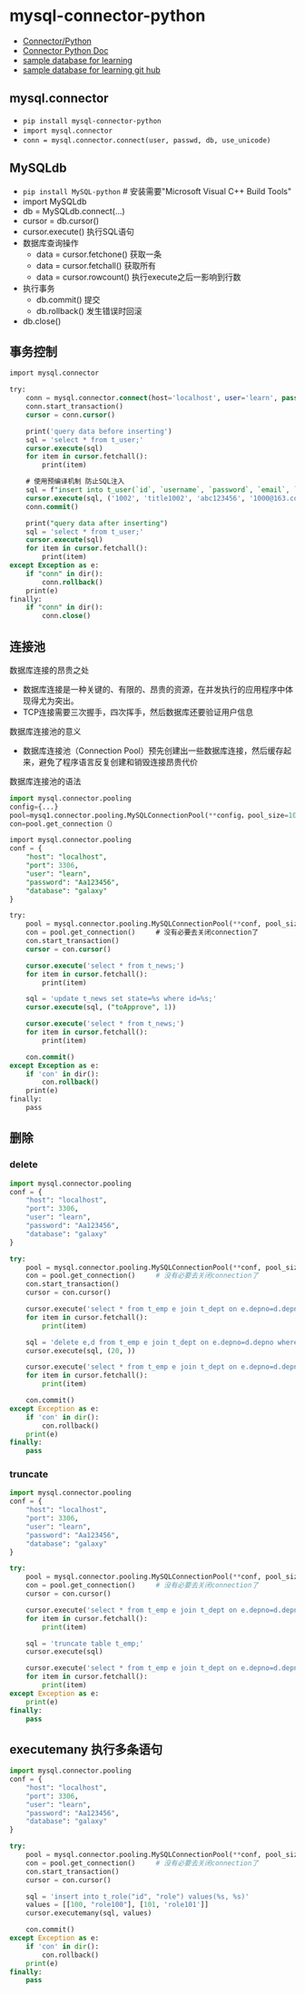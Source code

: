 # mysql-connector-python

* [Connector/Python](https://dev.mysql.com/downloads/connector/python/)
* [Connector Python Doc](https://dev.mysql.com/doc/connector-python/en/)
* [sample database for learning](https://dev.mysql.com/doc/employee/en/index.html)
* [sample database for learning git hub](https://github.com/datacharmer/test_db)

## mysql.connector
* `pip install mysql-connector-python`
* `import mysql.connector`
* `conn = mysql.connector.connect(user, passwd, db, use_unicode)`


## MySQLdb
* `pip install MySQL-python`  # 安装需要"Microsoft Visual C++ Build Tools"
* import MySQLdb
* db = MySQLdb.connect(...) 
* cursor = db.cursor()  
* cursor.execute()  执行SQL语句
* 数据库查询操作
  * data = cursor.fetchone()    获取一条
  * data = cursor.fetchall()    获取所有
  * data = cursor.rowcount()    执行execute之后一影响到行数
* 执行事务
  * db.commit()     提交
  * db.rollback()   发生错误时回滚
* db.close()





## 事务控制

```sql
import mysql.connector

try:
    conn = mysql.connector.connect(host='localhost', user='learn', password='Aa123456', port=3306, database='galaxy')
    conn.start_transaction()
    cursor = conn.cursor()

    print('query data before inserting')
    sql = 'select * from t_user;'
    cursor.execute(sql)
    for item in cursor.fetchall():
        print(item)

    # 使用预编译机制 防止SQL注入
    sql = f"insert into t_user(`id`, `username`, `password`, `email`, `role_id`) values(%s, %s, %s, %s, %s);"
    cursor.execute(sql, ('1002', 'title1002', 'abc123456', '1000@163.com', '1'))
    conn.commit()

    print("query data after inserting")
    sql = 'select * from t_user;'
    cursor.execute(sql)
    for item in cursor.fetchall():
        print(item)
except Exception as e:
    if "conn" in dir():
        conn.rollback()
    print(e)
finally:
    if "conn" in dir():
        conn.close()
```






## 连接池

数据库连接的昂贵之处
* 数据库连接是一种关键的、有限的、昂贵的资源，在并发执行的应用程序中体现得尤为突出。
* TCP连接需要三次握手，四次挥手，然后数据库还要验证用户信息

数据库连接池的意义
* 数据库连接池（Connection Pool）预先创建出一些数据库连接，然后缓存起来，避免了程序语言反复创建和销毁连接昂贵代价

数据库连接池的语法
```py
import mysql.connector.pooling 
config={...}
pool=mysq1.connector.pooling.MySQLConnectionPool(**config，pool_size=10)
con=pool.get_connection（）
```

```sql
import mysql.connector.pooling
conf = {
    "host": "localhost",
    "port": 3306,
    "user": "learn",
    "password": "Aa123456",
    "database": "galaxy"
}

try:
    pool = mysql.connector.pooling.MySQLConnectionPool(**conf, pool_size=10)
    con = pool.get_connection()     # 没有必要去关闭connection了
    con.start_transaction()
    cursor = con.cursor()

    cursor.execute('select * from t_news;')
    for item in cursor.fetchall():
        print(item)

    sql = 'update t_news set state=%s where id=%s;'
    cursor.execute(sql, ("toApprove", 1))

    cursor.execute('select * from t_news;')
    for item in cursor.fetchall():
        print(item)

    con.commit()
except Exception as e:
    if 'con' in dir():
        con.rollback()
    print(e)
finally:
    pass
```



## 删除

### delete

```py
import mysql.connector.pooling
conf = {
    "host": "localhost",
    "port": 3306,
    "user": "learn",
    "password": "Aa123456",
    "database": "galaxy"
}

try:
    pool = mysql.connector.pooling.MySQLConnectionPool(**conf, pool_size=10)
    con = pool.get_connection()     # 没有必要去关闭connection了
    con.start_transaction()
    cursor = con.cursor()

    cursor.execute('select * from t_emp e join t_dept on e.depno=d.depno;')
    for item in cursor.fetchall():
        print(item)

    sql = 'delete e,d from t_emp e join t_dept on e.depno=d.depno where d.depno=%s;'
    cursor.execute(sql, (20, ))

    cursor.execute('select * from t_emp e join t_dept on e.depno=d.depno;')
    for item in cursor.fetchall():
        print(item)

    con.commit()
except Exception as e:
    if 'con' in dir():
        con.rollback()
    print(e)
finally:
    pass
```

### truncate

```py
import mysql.connector.pooling
conf = {
    "host": "localhost",
    "port": 3306,
    "user": "learn",
    "password": "Aa123456",
    "database": "galaxy"
}

try:
    pool = mysql.connector.pooling.MySQLConnectionPool(**conf, pool_size=10)
    con = pool.get_connection()     # 没有必要去关闭connection了
    cursor = con.cursor()

    cursor.execute('select * from t_emp e join t_dept on e.depno=d.depno;')
    for item in cursor.fetchall():
        print(item)

    sql = 'truncate table t_emp;'
    cursor.execute(sql)

    cursor.execute('select * from t_emp e join t_dept on e.depno=d.depno;')
    for item in cursor.fetchall():
        print(item)
except Exception as e:
    print(e)
finally:
    pass
```



## executemany 执行多条语句

```py
import mysql.connector.pooling
conf = {
    "host": "localhost",
    "port": 3306,
    "user": "learn",
    "password": "Aa123456",
    "database": "galaxy"
}

try:
    pool = mysql.connector.pooling.MySQLConnectionPool(**conf, pool_size=10)
    con = pool.get_connection()     # 没有必要去关闭connection了
    con.start_transaction()
    cursor = con.cursor()

    sql = 'insert into t_role("id", "role") values(%s, %s)'
    values = [[100, "role100"], [101, 'role101']]
    cursor.executemany(sql, values)

    con.commit()
except Exception as e:
    if 'con' in dir():
        con.rollback()
    print(e)
finally:
    pass
```



